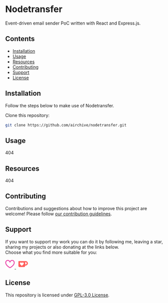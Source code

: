 # Nodetransfer
Event-driven email sender PoC written with React and Express.js.

## Contents
- [Installation](#installation)
- [Usage](#usage)
- [Resources](#resources)
- [Contributing](#contributing)
- [Support](#support)
- [License](#license)

## Installation
Follow the steps below to make use of Nodetransfer.

Clone this repository:
```bash
git clone https://github.com/airchive/nodetransfer.git
```

## Usage
404

## Resources
404

## Contributing
Contributions and suggestions about how to improve this project are welcome!
Please follow [our contribution guidelines](https://github.com/airchive/nodetransfer/blob/main/CONTRIBUTING.md).

## Support
If you want to support my work you can do it by following me, leaving a star, sharing my projects or also donating at the links below.  
Choose what you find more suitable for you:  

<a href="https://sponsor.airscript.it" target="blank">
  <img src="https://raw.githubusercontent.com/airchive/assets/main/images/github-sponsors.svg" alt="GitHub Sponsors" width="30px" />
</a>&nbsp;
<a href="https://kofi.airscript.it" target="blank">
  <img src="https://raw.githubusercontent.com/airchive/assets/main/images/kofi.svg" alt="Kofi" width="30px" />
</a>

## License  
This repository is licensed under [GPL-3.0 License](https://github.com/airchive/nodetransfer/blob/main/LICENSE).
